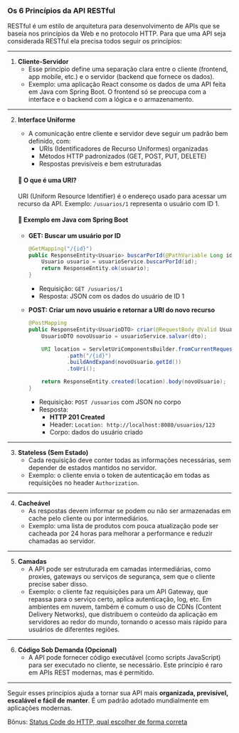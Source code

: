 ### Os 6 Princípios da API RESTful

RESTful é um estilo de arquitetura para desenvolvimento de APIs que se baseia nos princípios da Web e no protocolo HTTP. Para que uma API seja considerada RESTful ela precisa todos seguir os princípios:

---

1. **Cliente-Servidor**
   - Esse princípio define uma separação clara entre o cliente (frontend, app mobile, etc.) e o servidor (backend que fornece os dados).
   - Exemplo: uma aplicação React consome os dados de uma API feita em Java com Spring Boot. O frontend só se preocupa com a interface e o backend com a lógica e o armazenamento.

---

2. **Interface Uniforme**
   - A comunicação entre cliente e servidor deve seguir um padrão bem definido, com:
     - URIs (Identificadores de Recurso Uniformes) organizadas
     - Métodos HTTP padronizados (GET, POST, PUT, DELETE)
     - Respostas previsíveis e bem estruturadas

   #### 🧠 O que é uma URI?
   URI (Uniform Resource Identifier) é o endereço usado para acessar um recurso da API. Exemplo: `/usuarios/1` representa o usuário com ID 1.

   #### 🔧 Exemplo em Java com Spring Boot

   - **GET: Buscar um usuário por ID**
     ```java
     @GetMapping("/{id}")
     public ResponseEntity<Usuario> buscarPorId(@PathVariable Long id) {
         Usuario usuario = usuarioService.buscarPorId(id);
         return ResponseEntity.ok(usuario);
     }
     ```
     - Requisição: `GET /usuarios/1`
     - Resposta: JSON com os dados do usuário de ID 1

   - **POST: Criar um novo usuário e retornar a URI do novo recurso**
     ```java
     @PostMapping
     public ResponseEntity<UsuarioDTO> criar(@RequestBody @Valid UsuarioCreateDTO dto) {
         UsuarioDTO novoUsuario = usuarioService.salvar(dto);

         URI location = ServletUriComponentsBuilder.fromCurrentRequest()
                 .path("/{id}")
                 .buildAndExpand(novoUsuario.getId())
                 .toUri();

         return ResponseEntity.created(location).body(novoUsuario);
     }
     ```
     - Requisição: `POST /usuarios` com JSON no corpo
     - Resposta:
       - **HTTP 201 Created**
       - Header: `Location: http://localhost:8080/usuarios/123`
       - Corpo: dados do usuário criado

---

3. **Stateless (Sem Estado)**
   - Cada requisição deve conter todas as informações necessárias, sem depender de estados mantidos no servidor.
   - Exemplo: o cliente envia o token de autenticação em todas as requisições no header `Authorization`.

---

4. **Cacheável**
   - As respostas devem informar se podem ou não ser armazenadas em cache pelo cliente ou por intermediários.
   - Exemplo: uma lista de produtos com pouca atualização pode ser cacheada por 24 horas para melhorar a performance e reduzir chamadas ao servidor.

---

5. **Camadas**
   - A API pode ser estruturada em camadas intermediárias, como proxies, gateways ou serviços de segurança, sem que o cliente precise saber disso.
   - Exemplo: o cliente faz requisições para um API Gateway, que repassa para o serviço certo, aplica autenticação, log, etc. Em ambientes em nuvem, também é comum o uso de CDNs (Content Delivery Networks), que distribuem o conteúdo da aplicação em servidores ao redor do mundo, tornando o acesso mais rápido para usuários de diferentes regiões.

---

6. **Código Sob Demanda (Opcional)**
   - A API pode fornecer código executável (como scripts JavaScript) para ser executado no cliente, se necessário. Este princípio é raro em APIs REST modernas, mas é permitido.

---

Seguir esses princípios ajuda a tornar sua API mais **organizada, previsível, escalável e fácil de manter**. É um padrão adotado mundialmente em aplicações modernas.

Bônus: [Status Code do HTTP, qual escolher de forma correta](https://github.com/deisesalless/principios-api-rest/blob/main/protocol-http.jpeg)
